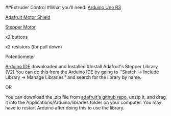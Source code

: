 ##Extruder Control
#What you'll need:
[Arduino Uno R3](https://www.google.com/webhp?sourceid=chrome-instant&rlz=1C5CHFA_enUS639US640&ion=1&espv=2&ie=UTF-8#q=arduino+uno+r3)

[Adafruit Motor Shield](https://www.adafruit.com/product/1438)

[Stepper Motor](https://www.amazon.com/gp/product/B00QEVLDVO/ref=oh_aui_search_detailpage?ie=UTF8&psc=1)

x2 buttons

x2 resistors (for pull down)

Potentiometer

[Arduino IDE](https://www.arduino.cc/en/main/software) downloaded and Installed
#Install Adafruit's Stepper Library (V2)
You can do this from the Arduino IDE by going to ''Sketch -> Include Library -> Manage Libraries'' and search for the library by name.


OR 


You can download the .zip file from [adafruit's github repo](https://github.com/adafruit/Adafruit_Motor_Shield_V2_Library), unzip it, and drag it into the Applications/Arduino/libraries folder on your computer. You may have to restart Arduino after doing this to use the library.

